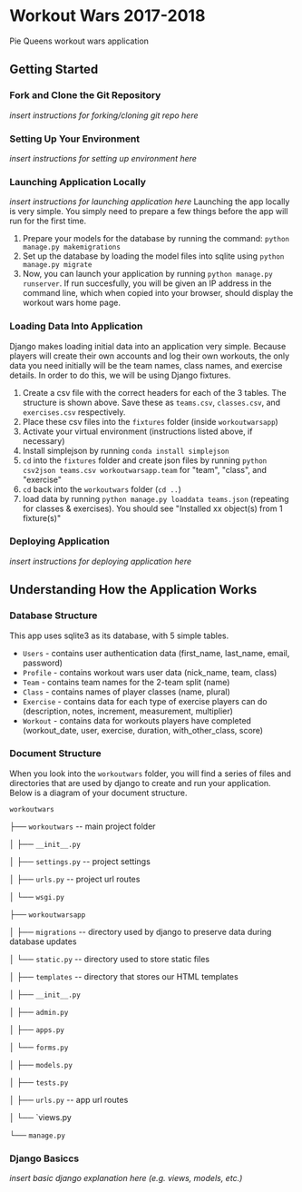 # Workout Wars 2017-2018
Pie Queens workout wars application

## Getting Started
### Fork and Clone the Git Repository
_insert instructions for forking/cloning git repo here_

### Setting Up Your Environment
_insert instructions for setting up environment here_

### Launching Application Locally
_insert instructions for launching application here_
Launching the app locally is very simple. You simply need to prepare a few things before the app will run for the first time.
1. Prepare your models for the database by running the command: `python manage.py makemigrations`
2. Set up the database by loading the model files into sqlite using `python manage.py migrate`
3. Now, you can launch your application by running `python manage.py runserver`. If run succesfully, you will be given an IP address in the command line, which when copied into your browser, should display the workout wars home page.

### Loading Data Into Application
Django makes loading initial data into an application very simple. Because players will create their own accounts and log their own workouts, the only data you need initially will be the team names, class names, and exercise details. In order to do this, we will be using Django fixtures.

1. Create a csv file with the correct headers for each of the 3 tables. The structure is shown above. Save these as `teams.csv`, `classes.csv`, and `exercises.csv` respectively.
2. Place these csv files into the `fixtures` folder (inside `workoutwarsapp`)
3. Activate your virtual environment (instructions listed above, if necessary)
4. Install simplejson by running `conda install simplejson`
5. `cd` into the `fixtures` folder and create json files by running `python csv2json teams.csv workoutwarsapp.team` for "team", "class", and "exercise"
6. `cd` back into the `workoutwars` folder (`cd ..`)
7. load data by running `python manage.py loaddata teams.json` (repeating for classes & exercises). You should see "Installed xx object(s) from 1 fixture(s)"

### Deploying Application
_insert instructions for deploying application here_

## Understanding How the Application Works

### Database Structure
This app uses sqlite3 as its database, with 5 simple tables.
- `Users` - contains user authentication data (first_name, last_name, email, password)
- `Profile` - contains workout wars user data (nick_name, team, class)
- `Team` - contains team names for the 2-team split (name)
- `Class` - contains names of player classes (name, plural)
- `Exercise` - contains data for each type of exercise players can do (description, notes, increment, measurement, multiplier)
- `Workout` - contains data for workouts players have completed (workout_date, user, exercise, duration, with_other_class, score)

### Document Structure

When you look into the `workoutwars` folder, you will find a series of files and directories that are used by django to create and run your application. Below is a diagram of your document structure.

`workoutwars`

├── `workoutwars` -- main project folder

│        ├── `__init__.py`

│        ├── `settings.py` -- project settings

│        ├── `urls.py` -- project url routes

│        └── `wsgi.py`

├── `workoutwarsapp`

│        ├── `migrations` -- directory used by django to preserve data during database updates

│        └── `static.py` -- directory used to store static files

│        ├── `templates` -- directory that stores our HTML templates

│        ├── `__init__.py`

│        ├── `admin.py`

│        ├── `apps.py`

│        └── `forms.py`

│        ├── `models.py`

│        ├── `tests.py`

│        ├── `urls.py` -- app url routes

│        └── `views.py

└── `manage.py`

### Django Basiccs
_insert basic django explanation here (e.g. views, models, etc.)_
